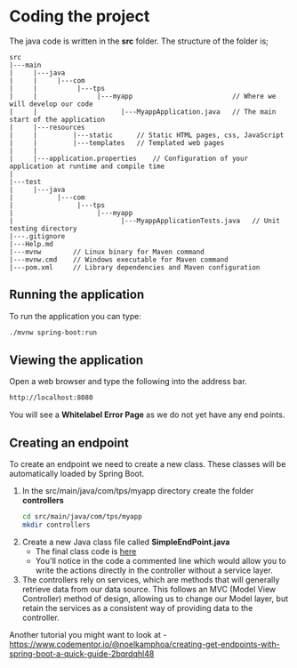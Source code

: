 # Coding the project

The java code is written in the **src** folder.  The structure of the folder is;

```
src
|---main
|     |---java
|     |     |---com
|     |          |---tps
|     |               |---myapp                         // Where we will develop our code
|     |                     |---MyappApplication.java   // The main start of the application
|     |---resources
|     |         |---static      // Static HTML pages, css, JavaScript
|     |         |---templates   // Templated web pages
|     |
|     |---application.properties    // Configuration of your application at runtime and compile time
|
|---test
|     |---java
|           |---com
|                |---tps
|                     |---myapp
|                           |---MyappApplicationTests.java   // Unit testing directory
|---.gitignore
|---Help.md
|---mvnw        // Linux binary for Maven command
|---mvnw.cmd    // Windows executable for Maven command
|---pom.xml     // Library dependencies and Maven configuration
```

## Running the application

To run the application you can type:

```sh
./mvnw spring-boot:run
```

## Viewing the application

Open a web browser and type the following into the address bar.

```sh
http://localhost:8080
```

You will see a **Whitelabel Error Page** as we do not yet have any end points.

## Creating an endpoint

To create an endpoint we need to create a new class.  These classes will be automatically loaded by Spring Boot.

1. In the src/main/java/com/tps/myapp directory create the folder **controllers**
    ```sh
    cd src/main/java/com/tps/myapp
    mkdir controllers
    ```
2. Create a new Java class file called **SimpleEndPoint.java**
    * The final class code is [here](../myapp/src/main/java/com/tps/myapp/controllers/SimpleEndPoint.java)
    * You'll notice in the code a commented line which would allow you to write the actions directly in the controller without a service layer.
3. The controllers rely on services, which are methods that will generally retrieve data from our data source.  This follows an MVC (Model View Controller) method of design, allowing us to change our Model layer, but retain the services as a consistent way of providing data to the controller.

Another tutorial you might want to look at - https://www.codementor.io/@noelkamphoa/creating-get-endpoints-with-spring-boot-a-quick-guide-2bqrdqhl48